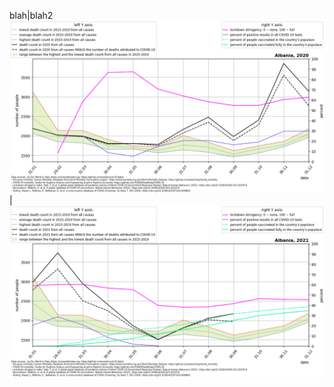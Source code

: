 blah|blah2
![Albania 2020](./covid_toll_ALL/Albania_2020.png) |![Albania 2021](./covid_toll_ALL/Albania_2021.png)
